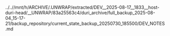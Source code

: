../..//mnt/h/ARCHIVE/.UNWRAP/extracted/DEV__2025-08-17__1833__host-duri-head/__UNWRAP/83a25563c4/duri_archive/full_backup_2025-08-04_15-17-21/backup_repository/current_state_backup_20250730_185500/DEV_NOTES.md